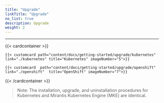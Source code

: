 ```yaml
---
title: "Upgrade"
linkTitle: "Upgrade"
no_list: true
description: Upgrade
weight: 2
---
```

<hr>
 

{{< cardcontainer >}}

    {{< customcard path="content/docs/getting-started/upgrade/kubernetes" link="./kubernetes" title="Kubernetes" imageNumber="5">}}

    {{< customcard  path="content/docs/getting-started/upgrade/openshift" link="./openshift"  title="OpenShift" imageNumber="7">}}


{{< /cardcontainer >}}

>Note: The installation, upgrade, and uninstallation procedures for Kubernetes and Mirantis Kubernetes Engine (MKE) are identical. 
